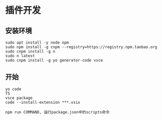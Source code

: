 # 插件开发

## 安装环境

    sudo apt install -y node npm
    sudo npm install -g cnpm --registry=https://registry.npm.taobao.org
    sudo cnpm install -g n
    sudo n latest
    sudo cnpm install -g yo generator-code vsce

## 开始

    yo code
    f5
    vsce package
    code --install-extension ***.vsix

    npm run COMMAND, 运行package.json中的scripts命令
